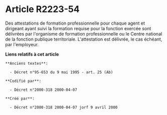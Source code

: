 # Article R2223-54

Des attestations de formation professionnelle pour chaque agent et dirigeant ayant suivi la formation requise pour la
fonction exercée sont délivrées par l'organisme de formation professionnelle ou le Centre national de la fonction publique
territoriale. L'attestation est délivrée, le cas échéant, par l'employeur.

**Liens relatifs à cet article**

	**Anciens textes**:

	  - Décret n°95-653 du 9 mai 1995 - art. 25 (Ab)

	**Codifié par**:

	  - Décret n°2000-318 2000-04-07

	**Créé par**:

	  - Décret n°2000-318 2000-04-07 jorf 9 avril 2000
